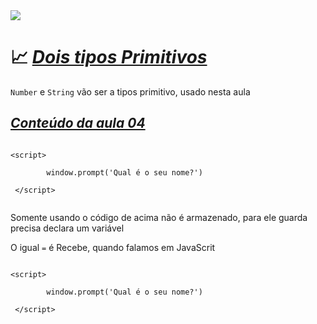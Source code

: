 <img src="https://wiki.tino.org/wp-content/uploads/2022/03/word-image-56.png">

# 📈 <a href="https://youtu.be/OJgu_KCCUSY?t=168"><i>Dois tipos Primitivos</i></a><span>

``Number`` e  ``String`` vão ser a tipos primitivo, usado nesta aula 

## <a href="https://github.com/OsniFilipo/Curso-em-Video-JavaScript/tree/main/Aulas/Aula04"><i>Conteúdo da aula 04</i></a><span>

```
  
<script>

        window.prompt('Qual é o seu nome?')

 </script>
  

```

Somente usando o código de acima não é armazenado, para ele guarda precisa declara um variável 

O igual ``=`` é Recebe, quando falamos em JavaScrit
        
```
  
<script>

        window.prompt('Qual é o seu nome?')

 </script>
  

```

